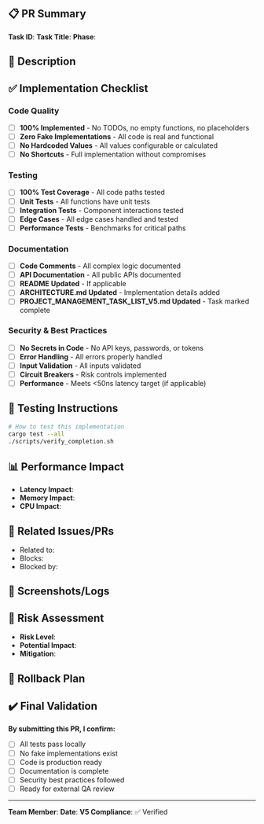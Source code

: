 ## 📋 PR Summary

**Task ID**: <!-- e.g., Task 0.1.2 from PROJECT_MANAGEMENT_TASK_LIST_V5.md -->
**Task Title**: <!-- Brief description -->
**Phase**: <!-- e.g., Phase 0: Foundation Setup -->

## 📝 Description

<!-- Detailed description of what this PR implements -->

## ✅ Implementation Checklist

### Code Quality
- [ ] **100% Implemented** - No TODOs, no empty functions, no placeholders
- [ ] **Zero Fake Implementations** - All code is real and functional
- [ ] **No Hardcoded Values** - All values configurable or calculated
- [ ] **No Shortcuts** - Full implementation without compromises

### Testing
- [ ] **100% Test Coverage** - All code paths tested
- [ ] **Unit Tests** - All functions have unit tests
- [ ] **Integration Tests** - Component interactions tested
- [ ] **Edge Cases** - All edge cases handled and tested
- [ ] **Performance Tests** - Benchmarks for critical paths

### Documentation
- [ ] **Code Comments** - All complex logic documented
- [ ] **API Documentation** - All public APIs documented
- [ ] **README Updated** - If applicable
- [ ] **ARCHITECTURE.md Updated** - Implementation details added
- [ ] **PROJECT_MANAGEMENT_TASK_LIST_V5.md Updated** - Task marked complete

### Security & Best Practices
- [ ] **No Secrets in Code** - No API keys, passwords, or tokens
- [ ] **Error Handling** - All errors properly handled
- [ ] **Input Validation** - All inputs validated
- [ ] **Circuit Breakers** - Risk controls implemented
- [ ] **Performance** - Meets <50ns latency target (if applicable)

## 🧪 Testing Instructions

```bash
# How to test this implementation
cargo test --all
./scripts/verify_completion.sh
```

## 📊 Performance Impact

- **Latency Impact**: <!-- e.g., None, <1ms, etc. -->
- **Memory Impact**: <!-- e.g., +10MB, negligible -->
- **CPU Impact**: <!-- e.g., <1% increase -->

## 🔗 Related Issues/PRs

- Related to: <!-- Link to related issues or PRs -->
- Blocks: <!-- What this blocks, if anything -->
- Blocked by: <!-- What blocks this, if anything -->

## 📸 Screenshots/Logs

<!-- If applicable, add screenshots or relevant logs -->

## 🚨 Risk Assessment

- **Risk Level**: <!-- Low/Medium/High -->
- **Potential Impact**: <!-- What could go wrong -->
- **Mitigation**: <!-- How risks are mitigated -->

## 🔄 Rollback Plan

<!-- How to rollback if issues arise -->

## ✔️ Final Validation

**By submitting this PR, I confirm:**
- [ ] All tests pass locally
- [ ] No fake implementations exist
- [ ] Code is production ready
- [ ] Documentation is complete
- [ ] Security best practices followed
- [ ] Ready for external QA review

---
**Team Member**: <!-- Your virtual team member name -->
**Date**: <!-- Current date -->
**V5 Compliance**: ✅ Verified